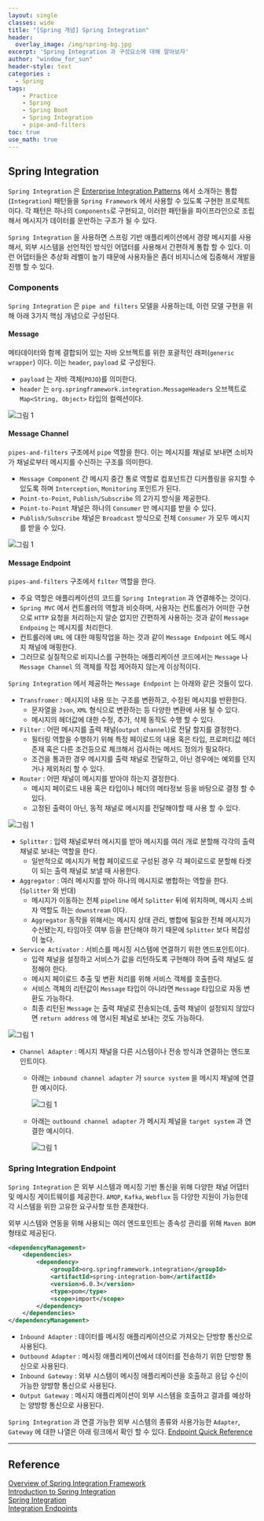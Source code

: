 ```yaml
--- 
layout: single
classes: wide
title: "[Spring 개념] Spring Integration"
header:
  overlay_image: /img/spring-bg.jpg
excerpt: 'Spring Integration 과 구성요소에 대해 알아보자'
author: "window_for_sun"
header-style: text
categories :
  - Spring
tags:
    - Practice
    - Spring
    - Spring Boot
    - Spring Integration
    - pipe-and-filters
toc: true
use_math: true
---  
```


## Spring Integration
`Spring Integration` 은 [Enterprise Integration Patterns](https://www.enterpriseintegrationpatterns.com/)
에서 소개하는 통합(`Integration`) 패턴들을 `Spring Framework` 에서 사용할 수 있도록 구현한 프로젝트이다. 
각 패턴은 하나의 `Components`로 구현되고, 이러한 패턴들을 파이프라인으로 조립해서 메시지가 데이터를 운반하는 구조가 될 수 있다. 

`Spring Integration` 을 사용하면 스프링 기반 애플리케이션에서 경량 메시지를 사용해서, 
외부 시스템을 선언적인 방식인 어댑터를 사용해서 간편하게 통합 할 수 있다. 
이런 어댑터들은 추상화 레벨이 높기 때문에 사용자들은 좀더 비지니스에 집중해서 개발을 진행 할 수 있다.  

### Components
`Spring Integration` 은 `pipe and filters` 모델을 사용하는데, 
이런 모델 구현을 위해 아래 3가지 핵심 개념으로 구성된다. 


#### Message

메타데이터와 함께 결합되어 있는 자바 오브젝트를 위한 포괄적인 래퍼(`generic wrapper`) 이다. 이는 `header`, `payload` 로 구성된다.

- `payload` 는 자바 객체(`POJO`)를 의미한다. 
- `header` 는 `org.springframework.integration.MessageHeaders` 오브젝트로 `Map<String, Object>` 타입의 컬렉션이다. 

![그림 1]({{site.baseurl}}/img/spring/practice-spring-integration-1.jpeg)  


#### Message Channel
`pipes-and-filters` 구조에서 `pipe` 역할을 한다. 이는 메시지를 채널로 보내면 소비자가 채널로부터 메시지를 수신하는 구조를 의미한다. 

- `Message Component` 간 메시지 중간 통로 역할로 컴포넌트간 디커플링을 유지할 수 있도록 하며 `Interception`, `Monitoring` 포인트가 된다. 
- `Point-to-Point`, `Publish/Subscribe` 의 2가지 방식을 제공한다. 
- `Point-to-Point` 채널은 하나의 `Consumer` 만 메시지를 받을 수 있다. 
- `Publish/Subscribe` 채널은 `Broadcast` 방식으로 전체 `Consumer` 가 모두 메시지를 받을 수 있다. 

![그림 1]({{site.baseurl}}/img/spring/practice-spring-integration-2.jpeg)  

#### Message Endpoint
`pipes-and-filters` 구조에서 `filter` 역할을 한다. 

- 주요 역할은 애플리케이션의 코드를 `Spring Integration` 과 연결해주는 것이다. 
- `Spring MVC` 에서 컨트롤러의 역할과 비슷하며, 사용자는 컨트롤러가 어떠한 구현으로 `HTTP` 요청을 처리하는지 알순 없지만 간편하게 사용하는 것과 같이 `Message Endpoing` 는 메시지를 처리한다. 
- 컨트롤러에 `URL` 에 대한 매핑작업을 하는 것과 같이 `Message Endpoint` 에도 메시지 채널에 매핑한다.
- 그러므로 실질적으로 비지니스를 구현하는 애플리케이션 코드에서는 `Message` 나 `Message Channel` 의 객체를 작접 제어하지 않는게 이상적이다. 

`Spring Integration` 에서 제공하는 `Message Endpoint` 는 아래와 같은 것들이 있다. 

- `Transfromer` : 메시지의 내용 또는 구조를 변환하고, 수정된 메시지를 반환한다. 
  - 문자열을 `Json`, `XML` 형식으로 변환하는 등 다양한 변환에 사용 될 수 있다. 
  - 메시지의 헤더값에 대한 수정, 추가, 삭제 동작도 수행 할 수 있다. 
- `Filter` : 어떤 메시지를 출력 채널(`output channel`)로 전달 할지를 결정한다. 
  - 필터링 역할을 수행하기 위해 특정 페이로드의 내용 혹은 타입, 프로퍼티값 헤더 존재 혹은 다른 조건등으로 체크해서 검사하는 메서드 정의가 필요하다. 
  - 조건을 통과한 경우 메시지를 출력 채널로 전달하고, 아닌 경우에는 예외를 던지거나 제외처리 할 수 있다. 
- `Router` : 어떤 채널이 메시지를 받아야 하는지 결정한다. 
  - 메시지 페이로드 내용 혹은 타입이나 헤더의 메타정보 등을 바탕으로 결정 할 수 있다. 
  - 고정된 출력이 아닌, 동적 채널로 메시지를 전달해야할 때 사용 할 수 있다. 

![그림 1]({{site.baseurl}}/img/spring/practice-spring-integration-3.jpeg)

- `Splitter` : 입력 채널로부터 메시지를 받아 메시지를 여러 개로 분할해 각각의 출력 채널로 보내는 역할을 한다. 
  - 일반적으로 메시지가 복합 페이로드로 구성된 경우 각 페이로드로 분할해 타겟이 되는 출력 채널로 보낼 때 사용한다. 
- `Aggregator` : 여러 메시지를 받아 하나의 메시지로 병합하는 역할을 한다. (`Splitter` 와 반대)
  - 메시지가 이동하는 전체 `pipeline` 에서 `Splitter` 뒤에 위치하며, 메시지 소비자 역할도 하는 `downstream` 이다. 
  - `Aggregator` 동작을 위해서는 메시지 상태 관리, 병합에 필요한 전체 메시지가 수신됐는지, 타임아웃 여부 등을 판단해야 하기 때문에 `Splitter` 보다 복잡성이 높다. 
- `Service Activator` : 서비스를 메시징 시스템에 연결하기 위한 엔드포인트이다. 
  - 입력 채널을 설정하고 서비스가 값을 리턴하도록 구현해야 하며 출력 채널도 설정해야 한다.
  - 메시지 페이로드 추출 및 변환 처리를 위해 서비스 객체를 호출한다. 
  - 서비스 객체의 리턴값이 `Message` 타입이 아니라면 `Message` 타입으로 자동 변환도 가능하다. 
  - 최종 리턴된 `Message` 는 출력 채널로 전송되는데, 출력 채널이 설정되지 않았다면 `return address` 에 명시된 체널로 보내는 것도 가능하다. 


![그림 1]({{site.baseurl}}/img/spring/practice-spring-integration-4.jpeg)

- `Channel Adapter` : 메시지 채널을 다른 시스템이나 전송 방식과 연결하는 엔드포인트이다. 
  - 아래는 `inbound channel adapter` 가 `source system` 을 메시지 채널에 연결한 예시이다. 

    ![그림 1]({{site.baseurl}}/img/spring/practice-spring-integration-5.jpeg)

  - 아래는 `outbound channel adapter` 가 메시지 체널을 `target system` 과 연결한 예시이다. 

    ![그림 1]({{site.baseurl}}/img/spring/practice-spring-integration-6.jpeg)

### Spring Integration Endpoint
`Spring Integration` 은 외부 시스템과 메시징 기반 통신을 위해 다양한 채널 어댑터 및 메시징 게이트웨이를 제공한다. 
`AMQP`, `Kafka`, `Webflux` 등 다양한 지원이 가능한데 각 시스템을 위한 고유한 요구사항 또한 존재한다.  

외부 시스템와 연동을 위해 사용되는 여러 엔드포인트는 종속성 관리를 위해 `Maven BOM` 형태로 제공된다. 

```xml
<dependencyManagement>
    <dependencies>
        <dependency>
            <groupId>org.springframework.integration</groupId>
            <artifactId>spring-integration-bom</artifactId>
            <version>6.0.3</version>
            <type>pom</type>
            <scope>import</scope>
        </dependency>
    </dependencies>
</dependencyManagement>
```  

- `Inbound Adapter` : 데이터를 메시징 애플리케이션으로 가져오는 단방향 통신으로 사용된다.
- `Outbound Adapter` : 메시징 애플리케이션에서 데이터를 전송하기 위한 단방향 통신으로 사용된다. 
- `Inbound Gateway` : 외부 시스템이 메시징 애플리케이션을 호출하고 응답 수신이 가능한 양뱡향 통신으로 사용된다. 
- `Output Gateway` : 메시지 애플리케이션이 외부 시스템을 호출하고 결과를 예상하는 양방향 통신으로 사용된다. 

`Spring Integration` 과 연결 가능한 외부 시스템의 종류와 사용가능한 `Adapter`, `Gateway` 에 대한 나열은 아래 링크에서 확인 할 수 있다. 
[Endpoint Quick Reference](https://docs.spring.io/spring-integration/reference/html/endpoint-summary.html#endpoint-summary)




---  
## Reference
[Overview of Spring Integration Framework](https://docs.spring.io/spring-integration/docs/current/reference/html/overview.html)  
[Introduction to Spring Integration](https://www.baeldung.com/spring-integration)  
[Spring Integration](https://spring.io/projects/spring-integration)  
[Integration Endpoints](https://docs.spring.io/spring-integration/reference/html/endpoint-summary.html)  
